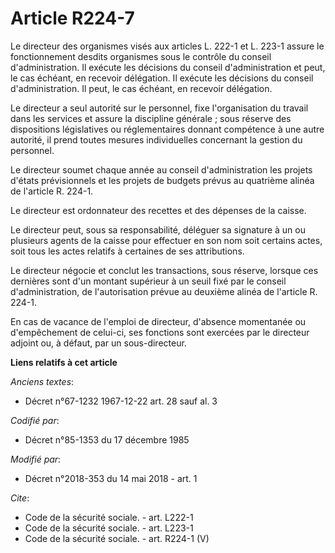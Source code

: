 # Article R224-7

Le directeur des organismes visés aux articles L. 222-1 et L. 223-1 assure le fonctionnement desdits organismes sous le
contrôle du conseil d'administration. Il exécute les décisions du conseil d'administration et peut, le cas échéant, en
recevoir délégation. Il exécute les décisions du conseil d'administration. Il peut, le cas échéant, en recevoir délégation.

Le directeur a seul autorité sur le personnel, fixe l'organisation du travail dans les services et assure la discipline
générale ; sous réserve des dispositions législatives ou réglementaires donnant compétence à une autre autorité, il prend
toutes mesures individuelles concernant la gestion du personnel.

Le directeur soumet chaque année au conseil d'administration les projets d'états prévisionnels et les projets de budgets
prévus au quatrième alinéa de l'article R. 224-1.

Le directeur est ordonnateur des recettes et des dépenses de la caisse.

Le directeur peut, sous sa responsabilité, déléguer sa signature à un ou plusieurs agents de la caisse pour effectuer en son
nom soit certains actes, soit tous les actes relatifs à certaines de ses attributions.

Le directeur négocie et conclut les transactions, sous réserve, lorsque ces dernières sont d'un montant supérieur à un seuil
fixé par le conseil d'administration, de l'autorisation prévue au deuxième alinéa de l'article R. 224-1.

En cas de vacance de l'emploi de directeur, d'absence momentanée ou d'empêchement de celui-ci, ses fonctions sont exercées
par le directeur adjoint ou, à défaut, par un sous-directeur.

**Liens relatifs à cet article**

_Anciens textes_:

  - Décret n°67-1232 1967-12-22 art. 28 sauf al. 3

_Codifié par_:

  - Décret n°85-1353 du 17 décembre 1985

_Modifié par_:

  - Décret n°2018-353 du 14 mai 2018 - art. 1

_Cite_:

  - Code de la sécurité sociale. - art. L222-1
  - Code de la sécurité sociale. - art. L223-1
  - Code de la sécurité sociale. - art. R224-1 (V)
